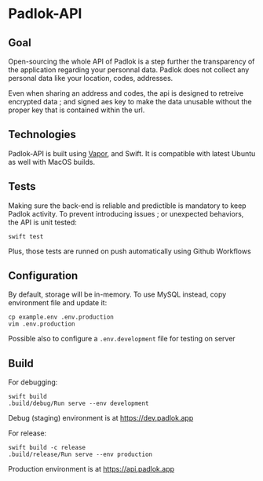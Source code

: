 # Padlok-API

## Goal

Open-sourcing the whole API of Padlok is a step further the transparency of the application regarding your personnal data.
Padlok does not collect any personal data like your location, codes, addresses.

Even when sharing an address and codes, the api is designed to retreive encrypted data ; and signed aes key to make the data unusable without the proper key that is contained within the url.

## Technologies

Padlok-API is built using [Vapor](https://vapor.codes), and Swift. It is compatible with latest Ubuntu as well with MacOS builds.

## Tests

Making sure the back-end is reliable and predictible is mandatory to keep Padlok activity.
To prevent introducing issues ; or unexpected behaviors, the API is unit tested:
```
swift test
```

Plus, those tests are runned on push automatically using Github Workflows

## Configuration

By default, storage will be in-memory.
To use MySQL instead, copy environment file and update it:

```
cp example.env .env.production
vim .env.production
```

Possible also to configure a `.env.development` file for testing on server

## Build

For debugging:
```
swift build
.build/debug/Run serve --env development
```
Debug (staging) environment is at https://dev.padlok.app

For release:
```
swift build -c release
.build/release/Run serve --env production
```
Production environment is at https://api.padlok.app

